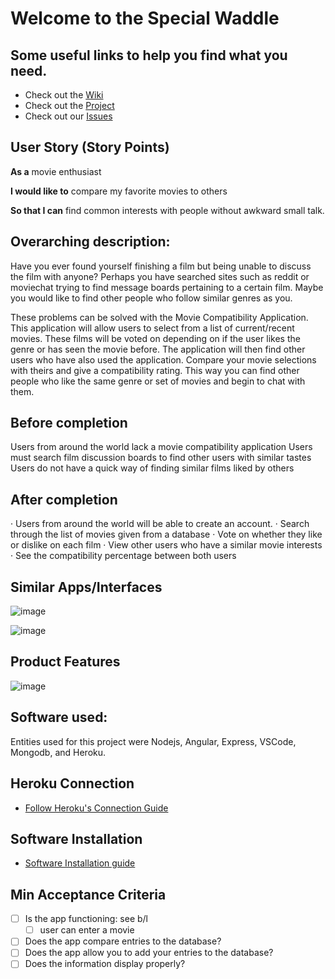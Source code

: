 # Welcome to the Special Waddle
## Some useful links to help you find what you need.
- Check out the [Wiki](https://github.com/DrFlamngo/special-waddle/wiki/home)
- Check out the [Project](https://github.com/DrFlamngo/special-waddle/projects)
- Check out our [Issues](https://github.com/DrFlamngo/special-waddle/issues)

## User Story (Story Points)

**As a** movie enthusiast

**I would like to** compare my favorite movies to others

**So that I can** find common interests with people without awkward small talk.
 

## Overarching description:
Have you ever found yourself finishing a film but being unable to discuss the film with anyone? Perhaps you have searched sites such as reddit or moviechat trying to find message boards pertaining to a certain film. Maybe you would like to find other people who follow similar genres as you.
 
These problems can be solved with the Movie Compatibility Application. This application will allow users to select from a list of current/recent movies. These films will be voted on depending on if the user likes the genre or has seen the movie before. The application will then find other users who have also used the application. Compare your movie selections with theirs and give a compatibility rating. This way you can find other people who like the same genre or set of movies and begin to chat with them.
 



## Before completion
Users from around the world lack a movie compatibility application
Users must search film discussion boards to find other users with      similar tastes
Users do not have a quick way of finding similar films liked by others

## After completion
·         Users from around the world will be able to create an account.
·         Search through the list of movies given from a database
·         Vote on whether they like or dislike on each film
·         View other users who have a similar movie interests
·         See the compatibility percentage between both users


## Similar Apps/Interfaces

![image](https://app.personalityperfect.com/images/uploads/matching-and-inviting-925.png)

![image](https://cdn3.vectorstock.com/i/1000x1000/37/62/zodiac-signs-compatibility-app-smartphone-vector-32173762.jpg)





## Product Features

![image](https://i.imgur.com/fSOaSUX.png)


## Software used:
Entities used for this project were Nodejs, Angular, Express, VSCode, Mongodb, and Heroku.

## Heroku Connection
- [Follow Heroku's Connection Guide](https://devcenter.heroku.com/articles/quick-start-heroku-connect-cli)

## Software Installation
- [Software Installation guide](https://github.com/DrFlamngo/special-waddle/wiki/Install-Script-for-VS-Code,-MongoDB,-NodeJS,-and-Express)


## Min Acceptance Criteria
- [ ] Is the app functioning: see b/l
  - [ ] user can enter a movie
- [ ] Does the app compare entries to the database?
- [ ] Does the app allow you to add your entries to the database?
- [ ] Does the information display properly?
